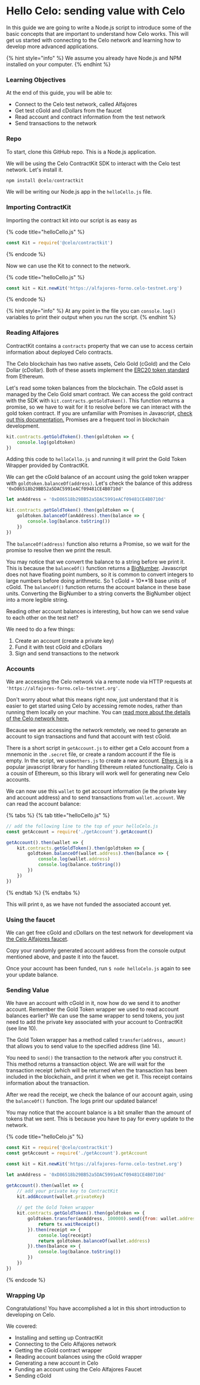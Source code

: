 # Hello Celo: sending value with Celo

In this guide we are going to write a Node.js script to introduce some of the basic concepts that are important to understand how Celo works. This will get us started with connecting to the Celo network and learning how to develop more advanced applications.

{% hint style="info" %}
 We assume you already have Node.js and NPM installed on your computer.
{% endhint %}

### Learning Objectives

At the end of this guide, you will be able to:

* Connect to the Celo test network, called Alfajores
* Get test cGold and cDollars from the faucet
* Read account and contract information from the test network
* Send transactions to the network

### Repo

To start, clone this GitHub repo. This is a Node.js application.

We will be using the Celo ContractKit SDK to interact with the Celo test network. Let's install it.

```javascript
npm install @celo/contractkit
```

We will be writing our Node.js app in the `helloCello.js` file. 

### Importing ContractKit

Importing the contract kit into our script is as easy as

{% code title="helloCello.js" %}
```javascript
const Kit = require('@celo/contractkit')
```
{% endcode %}

Now we can use the Kit to connect to the network.

{% code title="helloCello.js" %}
```javascript
const kit = Kit.newKit('https://alfajores-forno.celo-testnet.org')
```
{% endcode %}

{% hint style="info" %}
At any point in the file you can `console.log()` variables to print their output when you run the script.
{% endhint %}

### Reading Alfajores

ContractKit contains a `contracts` property that we can use to access certain information about deployed Celo contracts.

The Celo blockchain has two native assets, Celo Gold \(cGold\) and the Celo Dollar \(cDollar\). Both of these assets implement the [ERC20 token standard](https://eips.ethereum.org/EIPS/eip-20) from Ethereum.

Let's read some token balances from the blockchain. The cGold asset is managed by the Celo Gold smart contract. We can access the gold contract with the SDK with `kit.contracts.getGoldToken()`. This function returns a promise, so we have to wait for it to resolve before we can interact with the gold token contract. If you are unfamiliar with Promises in Javascript, [check out this documentation.](https://developer.mozilla.org/en-US/docs/Web/JavaScript/Reference/Global_Objects/Promise) Promises are a frequent tool in blockchain development.

```javascript
kit.contracts.getGoldToken().then(goldtoken => {
    console.log(goldtoken)
})
```

Adding this code to `helloCello.js` and running it will print the Gold Token Wrapper provided by ContractKit.

We can get the cGold balance of an account using the gold token wrapper with `goldtoken.balanceOf(address)`.  Let's check the balance of this address `'0xD86518b29BB52a5DAC5991eACf09481CE4B0710d'`

```javascript
let anAddress = '0xD86518b29BB52a5DAC5991eACf09481CE4B0710d'

kit.contracts.getGoldToken().then(goldtoken => { 
    goldtoken.balanceOf(anAddress).then(balance => {
        console.log(balance.toString())
    })
})
```

The `balanceOf(address)` function also returns a Promise, so we wait for the promise to resolve then we print the result. 

You may notice that we convert the balance to a string before we print it. This is because the `balanceOf()` function returns a [BigNumber](https://github.com/MikeMcl/bignumber.js/). Javascript does not have floating point numbers, so it is common to convert integers to large numbers before doing arithmetic. So 1 cGold = 10\*\*18 base units of cGold. The `balanceOf()` function returns the account balance in these base units. Converting the BigNumber to a string converts the BigNumber object into a more legible string.

Reading other account balances is interesting, but how can we send value to each other on the test net?

We need to do a few things:

1. Create an account \(create a private key\)
2. Fund it with test cGold and cDollars
3. Sign and send transactions to the network

### Accounts

We are accessing the Celo network via a remote node via HTTP requests at `'https://alfajores-forno.celo-testnet.org'`. 

Don't worry about what this means right now, just understand that it is easier to get started using Celo by accessing remote nodes, rather than running them locally on your machine. You can [read more about the details of the Celo network here.](overview.md#topology-of-a-celo-network)

Because we are accessing the network remotely, we need to generate an account to sign transactions and fund that account with test cGold.

There is a short script in `getAccount.js` to either get a Celo account from a mnemonic in the `.secret` file, or create a random account if the file is empty. In the script, we use`ethers.js` to create a new account. [Ethers.js](https://docs.ethers.io/ethers.js/html/index.html) is a popular javascript library for handling Ethereum related functionality. Celo is a cousin of Ethereum, so this library will work well for generating new Celo accounts.

We can now use this `wallet` to get account information \(ie the private key and account address\) and to send transactions from `wallet.account`. We can read the account balance:

{% tabs %}
{% tab title="helloCello.js" %}
```javascript
// add the following line to the top of your helloCelo.js
const getAccount = require('./getAccount').getAccount()

getAccount().then(wallet => {
    kit.contracts.getGoldToken().then(goldtoken => { 
        goldtoken.balanceOf(wallet.address).then(balance => {
            console.log(wallet.address)
            console.log(balance.toString())
        })
    })    
})
```
{% endtab %}
{% endtabs %}

This will print `0`, as we have not funded the associated account yet.

### Using the faucet

We can get free cGold and cDollars on the test network for development via [the Celo Alfajores faucet](https://celo.org/build/faucet).

Copy your randomly generated account address from the console output mentioned above, and paste it into the faucet. 

Once your account has been funded, run `$ node helloCelo.js` again to see your update balance.

### Sending Value

We have an account with cGold in it, now how do we send it to another account. Remember the Gold Token wrapper we used to read account balances earlier? We can use the same wrapper to send tokens, you just need to add the private key associated with your account to ContractKit \(see line 10\). 

The Gold Token wrapper has a method called `transfer(address, amount)` that allows you to send value to the specified address \(line 14\). 

You need to `send()` the transaction to the network after you construct it. This method returns a transaction object. We are will wait for the transaction receipt \(which will be returned when the transaction has been included in the blockchain\_ and print it when we get it. This receipt contains information about the transaction.

After we read the receipt, we check the balance of our account again, using the `balanceOf()` function. The logs print our updated balance!

You may notice that the account balance is a bit smaller than the amount of tokens that we sent. This is because you have to pay for every update to the network.

{% code title="helloCelo.js" %}
```javascript
const Kit = require('@celo/contractkit')
const getAccount = require('./getAccount').getAccount

const kit = Kit.newKit('https://alfajores-forno.celo-testnet.org')

let anAddress = '0xD86518b29BB52a5DAC5991eACf09481CE4B0710d'

getAccount().then(wallet => {
    // add your private key to ContractKit
    kit.addAccount(wallet.privateKey)
    
    // get the Gold Token wrapper
    kit.contracts.getGoldToken().then(goldtoken => { 
        goldtoken.transfer(anAddress, 100000).send({from: wallet.address}).then(tx => {
            return tx.waitReceipt()
        }).then(receipt => {
            console.log(receipt)
            return goldtoken.balanceOf(wallet.address)
        }).then(balance => {
            console.log(balance.toString())
        })
    })    
})
```
{% endcode %}

### Wrapping Up

Congratulations! You have accomplished a lot in this short introduction to developing on Celo. 

We covered:

* Installing and setting up ContractKit 
* Connecting to the Celo Alfajores network
* Getting the cGold contract wrapper
* Reading account balances using the cGold wrapper
* Generating a new account in Celo
* Funding an account using the Celo Alfajores Faucet
* Sending cGold



